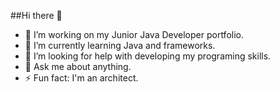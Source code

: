 ##Hi there 👋

- 🔭 I’m working on my Junior Java Developer portfolio.
- 🌱 I’m currently learning Java and frameworks.
- 🤔 I’m looking for help with developing my programing skills.
- 💬 Ask me about anything.
- ⚡ Fun fact: I'm an architect.
